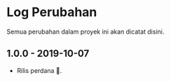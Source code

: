 # Log Perubahan
Semua perubahan dalam proyek ini akan dicatat disini.

## 1.0.0 - 2019-10-07
- Rilis perdana 🎉.
